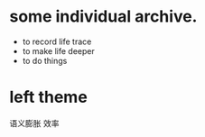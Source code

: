
# some individual archive.

* to record life trace
* to make life deeper
* to do things 

# left theme
语义膨胀
效率